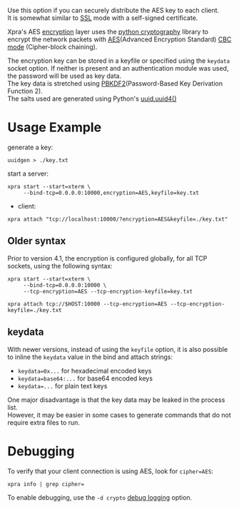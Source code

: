 Use this option if you can securely distribute the AES key to each client.\
It is somewhat similar to [SSL](./SSL.md) mode with a self-signed certificate.

Xpra's AES [encryption](./Encryption.md) layer uses the [python cryptography](https://pypi.python.org/pypi/cryptography) library to encrypt the network packets with [AES](http://en.wikipedia.org/wiki/Advanced_Encryption_Standard)(Advanced Encryption Standard) [CBC mode](http://en.wikipedia.org/wiki/Block_cipher_mode_of_operation#Cipher-block_chaining_.28CBC.29) (Cipher-block 
chaining).

The encryption key can be stored in a keyfile or specified using the `keydata` socket option. If neither is present and an authentication module was used, the password will be used as key data.\
The key data is stretched using [PBKDF2](http://en.wikipedia.org/wiki/PBKDF2)(Password-Based Key Derivation Function 2).\
The salts used are generated using Python's [uuid.uuid4()](http://docs.python.org/2/library/uuid.html#uuid.uuid4)

# Usage Example
generate a key:
```
uuidgen > ./key.txt
```
start a server:
```
xpra start --start=xterm \
     --bind-tcp=0.0.0.0:10000,encryption=AES,keyfile=key.txt
```
* client:
```
xpra attach "tcp://localhost:10000/?encryption=AES&keyfile=./key.txt"
```

## Older syntax
Prior to version 4.1, the encryption is configured globally, for all TCP sockets, using the following syntax:
```
xpra start --start=xterm \
     --bind-tcp=0.0.0.0:10000 \
     --tcp-encryption=AES --tcp-encryption-keyfile=key.txt
```
```
xpra attach tcp://$HOST:10000 --tcp-encryption=AES --tcp-encryption-keyfile=./key.txt
```

## keydata
With newer versions, instead of using the `keyfile` option, it is also possible to inline the `keydata` value in the bind and attach strings:
* `keydata=0x...` for hexadecimal encoded keys
* `keydata=base64:...` for base64 encoded keys
* `keydata=...` for plain text keys

One major disadvantage is that the key data may be leaked in the process list.\
However, it may be easier in some cases to generate commands that do not require extra files to run.


# Debugging
To verify that your client connection is using AES, look for `cipher=AES`:
```
xpra info | grep cipher=
```

To enable debugging, use the `-d crypto` [debug logging](../Usage/Logging.md) option.
